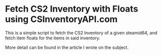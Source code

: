 # Fetch CS2 Inventory with Floats using CSInventoryAPI.com

This is a simple script to fetch the CS2 Inventory of a given steamid64, and fetch item floats for the items in said inventory.  

More detail can be found in the article I wrote on the subject.